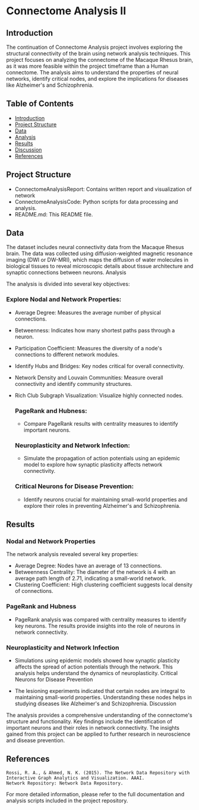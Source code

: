# Connectome Analysis II 

## Introduction

The continuation of Connectome Analysis project involves exploring the structural connectivity of the brain using network analysis techniques. This project focuses on analyzing the connectome of the Macaque Rhesus brain, as it was more feasible within the project timeframe than a Human connectome. The analysis aims to understand the properties of neural networks, identify critical nodes, and explore the implications for diseases like Alzheimer's and Schizophrenia.

## Table of Contents

- [Introduction](#introduction)
- [Project Structure](#project-structure)
- [Data](#data)
- [Analysis](#analysis)
- [Results](#results)
- [Discussion](#discussion)
- [References](#references)

## Project Structure

- ConnectomeAnalysisReport: Contains written report and visualization of network
- ConnectomeAnalysisCode: Python scripts for data processing and analysis.
- README.md: This README file.

## Data

The dataset includes neural connectivity data from the Macaque Rhesus brain. The data was collected using diffusion-weighted magnetic resonance imaging (DWI or DW-MRI), which maps the diffusion of water molecules in biological tissues to reveal microscopic details about tissue architecture and synaptic connections between neurons.
Analysis

The analysis is divided into several key objectives:

### Explore Nodal and Network Properties:
- Average Degree: Measures the average number of physical connections.
- Betweenness: Indicates how many shortest paths pass through a neuron.
- Participation Coefficient: Measures the diversity of a node's connections to different network modules.
- Identify Hubs and Bridges: Key nodes critical for overall connectivity.
- Network Density and Louvain Communities: Measure overall connectivity and identify community structures.
- Rich Club Subgraph Visualization: Visualize highly connected nodes.

  ### PageRank and Hubness:
  - Compare PageRank results with centrality measures to identify important neurons.

  ### Neuroplasticity and Network Infection:
  - Simulate the propagation of action potentials using an epidemic model to explore how synaptic plasticity affects network connectivity.

  ### Critical Neurons for Disease Prevention:
  - Identify neurons crucial for maintaining small-world properties and explore their roles in preventing Alzheimer's and Schizophrenia.

## Results

### Nodal and Network Properties

The network analysis revealed several key properties:

- Average Degree: Nodes have an average of 13 connections.
- Betweenness Centrality: The diameter of the network is 4 with an average path length of 2.71, indicating a small-world network.
- Clustering Coefficient: High clustering coefficient suggests local density of connections.

### PageRank and Hubness

- PageRank analysis was compared with centrality measures to identify key neurons. The results provide insights into the role of neurons in network connectivity.

### Neuroplasticity and Network Infection

- Simulations using epidemic models showed how synaptic plasticity affects the spread of action potentials through the network. This analysis helps understand the dynamics of neuroplasticity.
Critical Neurons for Disease Prevention

- The lesioning experiments indicated that certain nodes are integral to maintaining small-world properties. Understanding these nodes helps in studying diseases like Alzheimer's and Schizophrenia.
Discussion

The analysis provides a comprehensive understanding of the connectome's structure and functionality. Key findings include the identification of important neurons and their roles in network connectivity. The insights gained from this project can be applied to further research in neuroscience and disease prevention.

## References

    Rossi, R. A., & Ahmed, N. K. (2015). The Network Data Repository with Interactive Graph Analytics and Visualization. AAAI.
    Network Repository: Network Data Repository.

For more detailed information, please refer to the full documentation and analysis scripts included in the project repository.
